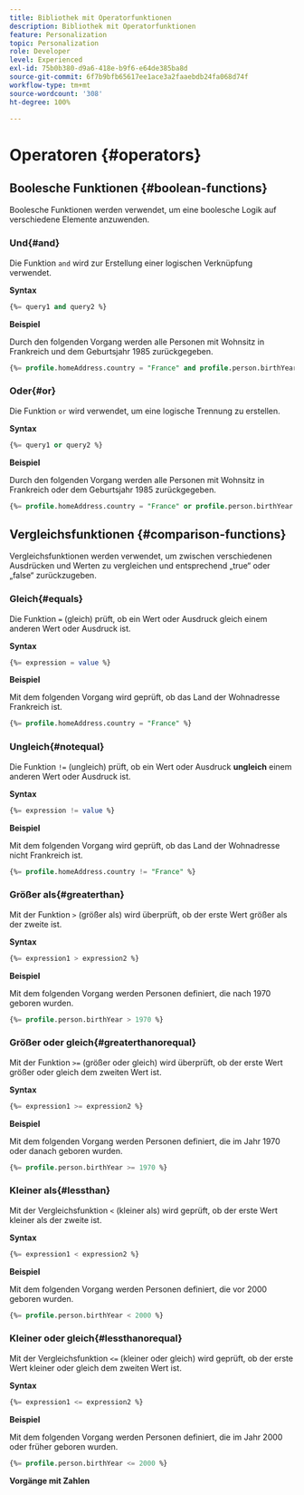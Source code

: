 ```yaml
---
title: Bibliothek mit Operatorfunktionen
description: Bibliothek mit Operatorfunktionen
feature: Personalization
topic: Personalization
role: Developer
level: Experienced
exl-id: 75b0b380-d9a6-418e-b9f6-e64de385ba8d
source-git-commit: 6f7b9bfb65617ee1ace3a2faaebdb24fa068d74f
workflow-type: tm+mt
source-wordcount: '308'
ht-degree: 100%

---
```


# Operatoren {#operators}

## Boolesche Funktionen {#boolean-functions}

Boolesche Funktionen werden verwendet, um eine boolesche Logik auf verschiedene Elemente anzuwenden.

### Und{#and}

Die Funktion `and` wird zur Erstellung einer logischen Verknüpfung verwendet.

**Syntax**

```sql
{%= query1 and query2 %}
```

**Beispiel**

Durch den folgenden Vorgang werden alle Personen mit Wohnsitz in Frankreich und dem Geburtsjahr 1985 zurückgegeben.

```sql
{%= profile.homeAddress.country = "France" and profile.person.birthYear = 1985 %}
```

### Oder{#or}

Die Funktion `or` wird verwendet, um eine logische Trennung zu erstellen.

**Syntax**

```sql
{%= query1 or query2 %}
```

**Beispiel**

Durch den folgenden Vorgang werden alle Personen mit Wohnsitz in Frankreich oder dem Geburtsjahr 1985 zurückgegeben.

```sql
{%= profile.homeAddress.country = "France" or profile.person.birthYear = 1985 %}
```

<!--
## Not{#not}

The `not` (or `!`) function is used to create a logical negation.

**Syntax**

```sql
not ({QUERY})
!({QUERY})
```

**Example**

The following operation will return all people who do not have their home country as Canada.

```sql
not (homeAddress.countryISO = "CA")
```
-->

## Vergleichsfunktionen {#comparison-functions}

Vergleichsfunktionen werden verwendet, um zwischen verschiedenen Ausdrücken und Werten zu vergleichen und entsprechend „true“ oder „false“ zurückzugeben.

### Gleich{#equals}

Die Funktion `=` (gleich) prüft, ob ein Wert oder Ausdruck gleich einem anderen Wert oder Ausdruck ist.

**Syntax**

```sql
{%= expression = value %}
```

**Beispiel**

Mit dem folgenden Vorgang wird geprüft, ob das Land der Wohnadresse Frankreich ist.

```sql
{%= profile.homeAddress.country = "France" %}
```

### Ungleich{#notequal}

Die Funktion `!=` (ungleich) prüft, ob ein Wert oder Ausdruck **ungleich** einem anderen Wert oder Ausdruck ist.

**Syntax**

```sql
{%= expression != value %}
```

**Beispiel**

Mit dem folgenden Vorgang wird geprüft, ob das Land der Wohnadresse nicht Frankreich ist.

```sql
{%= profile.homeAddress.country != "France" %}
```

### Größer als{#greaterthan}

Mit der Funktion `>` (größer als) wird überprüft, ob der erste Wert größer als der zweite ist.

**Syntax**

```sql
{%= expression1 > expression2 %}
```

**Beispiel**

Mit dem folgenden Vorgang werden Personen definiert, die nach 1970 geboren wurden.

```sql
{%= profile.person.birthYear > 1970 %}
```

### Größer oder gleich{#greaterthanorequal}

Mit der Funktion `>=` (größer oder gleich) wird überprüft, ob der erste Wert größer oder gleich dem zweiten Wert ist.

**Syntax**

```sql
{%= expression1 >= expression2 %}
```

**Beispiel**

Mit dem folgenden Vorgang werden Personen definiert, die im Jahr 1970 oder danach geboren wurden.

```sql
{%= profile.person.birthYear >= 1970 %}
```

### Kleiner als{#lessthan}

Mit der Vergleichsfunktion `<` (kleiner als) wird geprüft, ob der erste Wert kleiner als der zweite ist.

**Syntax**

```sql
{%= expression1 < expression2 %}
```

**Beispiel**

Mit dem folgenden Vorgang werden Personen definiert, die vor 2000 geboren wurden.

```sql
{%= profile.person.birthYear < 2000 %}
```

### Kleiner oder gleich{#lessthanorequal}

Mit der Vergleichsfunktion `<=` (kleiner oder gleich) wird geprüft, ob der erste Wert kleiner oder gleich dem zweiten Wert ist.

**Syntax**

```sql
{%= expression1 <= expression2 %}
```

**Beispiel**

Mit dem folgenden Vorgang werden Personen definiert, die im Jahr 2000 oder früher geboren wurden.

```sql
{%= profile.person.birthYear <= 2000 %}
```

**Vorgänge mit Zahlen**
